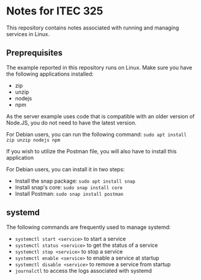 # Notes for ITEC 325

This repository contains notes associated with running and managing services in Linux.

## Preprequisites

The example reported in this repository runs on Linux. Make sure you have the following applications installed:

- zip
- unzip
- nodejs
- npm

As the server example uses code that is compatible with an older version of Node.JS, you do not need to have the latest version.

For Debian users, you can run the following command: `sudo apt install zip unzip nodejs npm`

If you wish to utilize the Postman file, you will also have to install this application

For Debian users, you can install it in two steps:

- Install the snap package: `sudo apt install snap`
- Install snap's core: `sudo snap install core`
- Install Postman: `sudo snap install postman`

## systemd

The following commands are frequently used to manage systemd:

- `systemctl start <service>` to start a service
- `systemctl status <service>` to get the status of a service
- `systemctl stop <service>` to stop a service
- `systemctl enable <service>` to enable a service at startup
- `systemctl disable <service>` to remove a service from startup
- `journalctl` to access the logs associated with systemd
